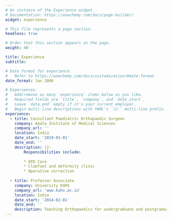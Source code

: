 ```yaml
---
# An instance of the Experience widget.
# Documentation: https://wowchemy.com/docs/page-builder/
widget: experience

# This file represents a page section.
headless: true

# Order that this section appears on the page.
weight: 40

title: Experience
subtitle:

# Date format for experience
#   Refer to https://wowchemy.com/docs/customization/#date-format
date_format: Jan 2006

# Experiences.
#   Add/remove as many `experience` items below as you like.
#   Required fields are `title`, `company`, and `date_start`.
#   Leave `date_end` empty if it's your current employer.
#   Begin multi-line descriptions with YAML's `|2-` multi-line prefix.
experience:
  - title: Consultant Paediatric Orthopaedic Surgeon
    company: Amala Institute of Medical Sciences
    company_url: ''
    location: India
    date_start: '2019-01-01'
    date_end: ''
    description: |2-
        Responsibilities include:
        
        * OPD Care
        * Clubfoot and deformity clinic
        * Operative correction
        
  - title: Professor Associate
    company: University KUHS
    company_url: 'www.kuhs.ac.in'
    location: India
    date_start: '2014-02-01'
    date_end: ''
    description: Teaching Orthopaedics for undergraduate and postgraduate Orthopaedic students.
---
```

